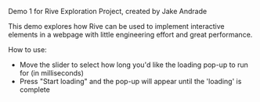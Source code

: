 Demo 1 for Rive Exploration Project, created by Jake Andrade

This demo explores how Rive can be used to implement interactive elements in a webpage with little engineering effort and great performance.

How to use:
- Move the slider to select how long you'd like the loading pop-up to run for (in milliseconds)
- Press "Start loading" and the pop-up will appear until the 'loading' is complete
